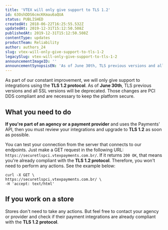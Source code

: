 ```yaml
---
title: 'VTEX will only give support to TLS 1.2'
id: 63OshDDS6cmcKKmau6aQUA
status: PUBLISHED
createdAt: 2018-06-22T16:25:55.532Z
updatedAt: 2019-12-31T15:12:50.508Z
publishedAt: 2019-12-31T15:12:50.508Z
contentType: updates
productTeam: Reliability
author: authors_24
slug: vtex-will-only-give-support-to-tls-1-2
legacySlug: vtex-will-only-give-support-to-tls-1-2
announcementImageID: ''
announcementSynopsisEN: 'As of June 30th, TLS previous versions and all SSL versions will be deprecated.'
---
```


As part of our constant improvement, we will only give support to integrations using the __TLS 1.2 protocol__. As of __June 30th__, TLS previous versions and all SSL versions will be deprecated. Those changes are PCI DDS compliant and are necessary to keep the platform secure.


## What you need to do
__If you're part of an agency or a payment provider__ and uses the Payments' API, then you must review your integrations and upgrade to __TLS 1.2__ as soon as possible.

You can test your connection from the server that connects to our endpoints. Just make a GET request in the following URL: `https://securetlspci.vtexpayments.com.br/`. If it returns `200 OK`, that means you're already compliant with the __TLS 1.2 protocol__. Therefore, you won't need to perform any actions. See the example below:

    curl -X GET \
    https://securetlspci.vtexpayments.com.br/ \
    -H 'accept: text/html'
    

## If you work on a store
Stores don't need to take any actions. But feel free to contact your agency or provider and check if their payment integrations are already compliant with the __TLS 1.2 protocol__.
